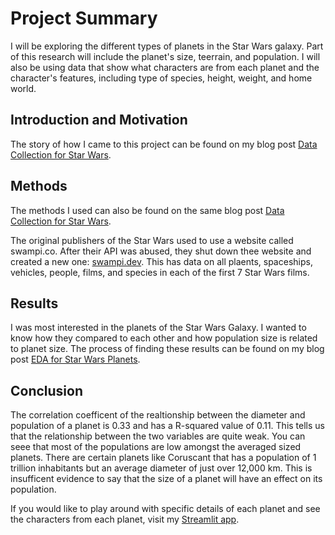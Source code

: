 # Project Summary

I will be exploring the different types of planets in the Star Wars galaxy. Part of this research will include the planet's size, teerrain, and population. I will also be using data that show what characters are from each planet and the character's features, including type of species, height, weight, and home world.

## Introduction and Motivation

The story of how I came to this project can be found on my blog post [Data Collection for Star Wars](https://boi-andy.github.io/my-blog/2023/11/10/data-collection.html).

## Methods

The methods I used can also be found on the same blog post [Data Collection for Star Wars](https://boi-andy.github.io/my-blog/2023/11/10/data-collection.html). <br>

The original publishers of the Star Wars used to use a website called swampi.co. After their API was abused, they shut down thee website and created a new one: [swampi.dev](https://swapi.dev/). This has data on all plaents, spaceships, vehicles, people, films, and species in each of the first 7 Star Wars films. 

## Results

I was most interested in the planets of the Star Wars Galaxy. I wanted to know how they compared to each other and how population size is related to planet size.  The process of finding these results can be found on my blog post [EDA for Star Wars Planets](https://boi-andy.github.io/my-blog/2023/11/14/EDA.html).

## Conclusion

The correlation coefficent of the realtionship between the diameter and population of a planet is 0.33 and has a R-squared value of 0.11. This tells us that the relationship between the two variables are quite weak. You can seee that most of the populations are low amongst the averaged sized planets. There are certain planets like Coruscant that has a population of 1 trillion inhabitants but an average diameter of just over 12,000 km. This is insufficent evidence to say that the size of a planet will have an effect on its population.

If you would like to play around with specific details of each planet and see the characters from each planet, visit my [Streamlit app](https://boi-andy-final-project-streamlitstreamlit-app-pfbhxb.streamlit.app/).

